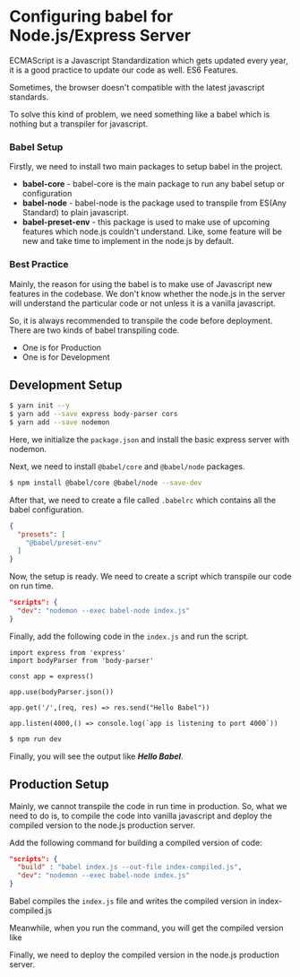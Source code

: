 # Configuring babel for Node.js/Express Server

ECMAScript is a Javascript Standardization which gets updated every year, it is
a good practice to update our code as well. ES6 Features.

Sometimes, the browser doesn't compatible with the latest javascript standards.

To solve this kind of problem, we need something like a babel which is nothing
but a transpiler for javascript.

### Babel Setup

Firstly, we need to install two main packages to setup babel in the project.

- **babel-core** - babel-core is the main package to run any babel setup or
  configuration
- **babel-node** - babel-node is the package used to transpile from ES(Any
  Standard) to plain javascript.
- **babel-preset-env** - this package is used to make use of upcoming features
  which node.js couldn't understand. Like, some feature will be new and take
  time to implement in the node.js by default.

### Best Practice

Mainly, the reason for using the babel is to make use of Javascript new features
in the codebase. We don't know whether the node.js in the server will
understand the particular code or not unless it is a vanilla javascript.

So, it is always recommended to transpile the code before
deployment. There are
two kinds of babel transpiling code.

- One is for Production
- One is for Development

## Development Setup

```BASH
$ yarn init --y
$ yarn add --save express body-parser cors
$ yarn add --save nodemon
```

Here, we initialize the `package.json` and install the basic express server with
nodemon.

Next, we need to install `@babel/core` and `@babel/node` packages.

```BASH
$ npm install @babel/core @babel/node --save-dev
```

After that, we need to create a file called `.babelrc` which contains all the
babel configuration.

```JSON
{
  "presets": [
    "@babel/preset-env"
  ]
}
```

Now, the setup is ready. We need to create a script which transpile our code on
run time.

```JSON
"scripts": {
  "dev": "nodemon --exec babel-node index.js"
}
```

Finally, add the following code in the `index.js` and run the script.

```JS
import express from 'express'
import bodyParser from 'body-parser'

const app = express()

app.use(bodyParser.json())

app.get('/',(req, res) => res.send("Hello Babel"))

app.listen(4000,() => console.log(`app is listening to port 4000`))
```

```BASH
$ npm run dev
```

Finally, you will see the output like **_Hello Babel_**.

## Production Setup

Mainly, we cannot transpile the code in run time in production. So, what we need
to do is, to compile the code into vanilla javascript and deploy the compiled
version to the node.js production server.

Add the following command for building a compiled version of code:

```JSON
"scripts": {
  "build" : "babel index.js --out-file index-compiled.js",
  "dev": "nodemon --exec babel-node index.js"
}
```

Babel compiles the `index.js` file and writes the compiled version in
index-compiled.js

Meanwhile, when you run the command, you will get the compiled version like

Finally, we need to deploy the compiled version in the node.js production
server.

